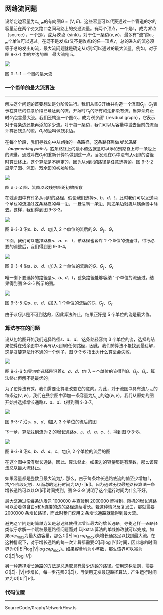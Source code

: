 <!-- @format -->

## 网络流问题

设给定边容量为$c_{v,w}$的有向图$G=(V,E)$。这些容量可以代表通过一个管道的水的容量活在两个交叉路口之间马路上的交通流量。有两个顶点，一个是$s$，成为*发点*（source），一个是$t$，成为*收点*（sink）。对于任一条边$(v,w)$，最多有“流”的$c_{v,w}$个单位可以通过。在既不是发点$s$又不是收点$t$的任一顶点$v$，总的进入的流必须等于总的发出的流，最大流问题就是确定从$s$到$t$可以通过的最大流量。例如，对于图 9-3-1 中的左边的图，最大流是 5。

<image src="../../../Assets/Images/ch9/9-3-1.png"/>

图 9-3-1 一个图的最大流

### 一个简单的最大流算法

---

解决这个问题的首要想法是分阶段进行。我们从图$G$开始并构造一个流图$G_f$。$G_f$表示在算法的任意阶段已经达到的流。开始时$G_f$的所有的边都没有流，当算法终止时$G_f$包含最大流。我们还构造一个图$G_r$，成为*残余图*（residual graph），它表示对于每条边还能再添加多少流。对于每一条边，我们可以从容量中减去当前的流而计算出残余的流。$G_r$的边叫做残余边。

在每个阶段，我们寻找$G_r$中从$s$到$t$的一条路径，这条路径叫做*增长通路（augmenting path）*。这条路径上的最小值边就是可以添加到路径上每一条边上的流量。通过叫做$G_f$和重新计算$G_r$做到这一点。当发现在$G_r$中没有从$s$到$t$的路径时算法终止。这个算法是不确定的，因为从$s$到$t$的路径是任意选择的。图 9-3-2 显示了图、流图、残余图的初始阶段。

<image src="../../../Assets/Images/ch9/9-3-2.png"/>

图 9-3-2 图、流图以及残余图的初始阶段

在残余图中有许多从$s$到$t$的路径。假设我们选择$s、b、d、t$，此时我们可以发送两个单位的流通过这条路径的每一边。一旦注满一条边，则这条边就要从残余图中除去。这样，我们得到图 9-3-3。

<image src="../../../Assets/Images/ch9/9-3-3.png"/>

图 9-3-3 沿$s、b、d、t$加入 2 个单位的流后的$G$、$G_f$、$G_r$

下面，我们可以选择路径$s、a、c、t$，该路径也容许 2 个单位的流通过。进行必要的调整后，我们得到图 9-3-4。

<image src="../../../Assets/Images/ch9/9-3-4.png"/>

图 9-3-4 沿$s、b、d、t$加入 2 个单位的流后的$G$、$G_f$、$G_r$

唯一剩下要选择的路径是$s、a、d、t$，这条路径能够容纳 1 个单位的流通过。结果得到图 9-3-5 所示的图。

<image src="../../../Assets/Images/ch9/9-3-5.png"/>

图 9-3-5 沿$s、a、d、t$加入 1 个单位的流后的$G$、$G_f$、$G_r$

由于从$t$到$s$是不可到达的，因此算法终止。结果正好是 5 个单位的流是最大值。

### 算法存在的问题

设从初始图开始我们选择路径$s、a、d、t$这条路径容纳 3 个单位的流，选择的结果使得在残余图中不再有从$s$到$t$的任何路径，因此，我们的算法不能找到最优解，这是贪婪算法行不通的一个例子。图 9-3-6 指出为什么算法会失败。

<image src="../../../Assets/Images/ch9/9-3-6.png"/>

图 9-3-6 如果初始选择是沿着$s、a、d、t$加入三个单位的流得到$G$、$G_f$、$G_r$，算法终止但解不是最优的。

为了使算法有效，我们需要让算法改变它的意向。为此，对于流图中具有流$f_{v,w}$的每条边$(v,w)$，我们在残余图中添加一条容量为$f_{v,w}$的边$(w,v)$。我们从原始的图开始并选择增长通路$s、a、d、t$,得到图 9-3-7。

<image src="../../../Assets/Images/ch9/9-3-7.png"/>

图 9-3-7 沿$s、a、d、t$加入 3 个单位的流后的图

下一步，算法找到流为 2 的增长通路$s、b、d、a、c、t$，得到图 9-3-8。

<image src="../../../Assets/Images/ch9/9-38.png"/>

图 9-3-8 沿$s、b、d、a、c、t$加入 2 个单位的流后的图

在这个图中没有增长通路，因此，算法终止。如果边的容量都是有理数，那么该算法总以最大流终止。

如果容量都是整数且最大流为$f$，那么，由于每条增长通路使流的值至少增加 1，古$f$个阶段足够，从而总的运行时间为$O(f \cdot |E|)$。因为通过无权最短路径算法一条增长通路可以以$O(|E|)$时间找到。图 9-3-9 说明了这个运行时间为什么不好。

最大流通过沿每条边发送 1000000 并查验到 2000000 而得到。随机的增长通路可以沿着包含由$a$和$b$连接的边的路径连续增长。若这种情况反复发生，那就需要 2000000 条增长路径，而此时我们仅用 2 条增长通路就能得到最大流。

避免这个问题的简单方法是总选择使得流增长最大的增长通路。寻找这样一条路径类似于求解一个赋权最短路径问题而对 Dijkstra 算法的单线修改就可以完成。如果$cap_{max}$为最大边容量，那么$O(|E| \log cap_{max})$条增长通路足以找到最大流。在这种情况下，对于增长通路的每一次计算都需要$O(|E| \log |V|)$时间，因此总的时间界为$O(|E|^2\log|V|\log cap_{max})$。如果容量均为小整数，那么该界可以减为$O(|E|^2\log|V|)$

另一种选择增长通路的方法是总选取具有最少边数的路径。使用这种法则，需要$O(|E|\cdot|V|)$步增长，每一步花费$O(|E|)$，再使用无权最短路径算法，产生运行时间界为$O(|E|^2|V|)$。

### 代码位置

---

SourceCode/Graph/NetworkFlow.ts
